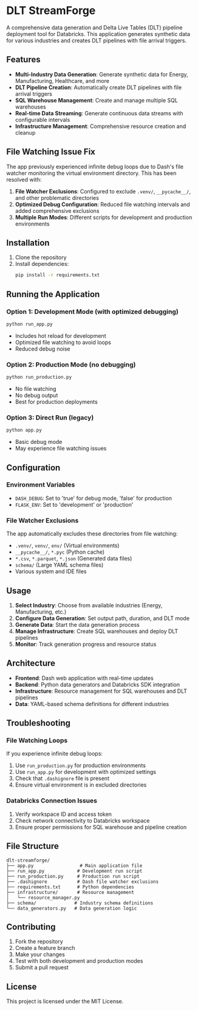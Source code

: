 # DLT StreamForge

A comprehensive data generation and Delta Live Tables (DLT) pipeline deployment tool for Databricks. This application generates synthetic data for various industries and creates DLT pipelines with file arrival triggers.

## Features

- **Multi-Industry Data Generation**: Generate synthetic data for Energy, Manufacturing, Healthcare, and more
- **DLT Pipeline Creation**: Automatically create DLT pipelines with file arrival triggers
- **SQL Warehouse Management**: Create and manage multiple SQL warehouses
- **Real-time Data Streaming**: Generate continuous data streams with configurable intervals
- **Infrastructure Management**: Comprehensive resource creation and cleanup

## File Watching Issue Fix

The app previously experienced infinite debug loops due to Dash's file watcher monitoring the virtual environment directory. This has been resolved with:

1. **File Watcher Exclusions**: Configured to exclude `.venv/`, `__pycache__/`, and other problematic directories
2. **Optimized Debug Configuration**: Reduced file watching intervals and added comprehensive exclusions
3. **Multiple Run Modes**: Different scripts for development and production environments

## Installation

1. Clone the repository
2. Install dependencies:
   ```bash
   pip install -r requirements.txt
   ```

## Running the Application

### Option 1: Development Mode (with optimized debugging)
```bash
python run_app.py
```
- Includes hot reload for development
- Optimized file watching to avoid loops
- Reduced debug noise

### Option 2: Production Mode (no debugging)
```bash
python run_production.py
```
- No file watching
- No debug output
- Best for production deployments

### Option 3: Direct Run (legacy)
```bash
python app.py
```
- Basic debug mode
- May experience file watching issues

## Configuration

### Environment Variables
- `DASH_DEBUG`: Set to 'true' for debug mode, 'false' for production
- `FLASK_ENV`: Set to 'development' or 'production'

### File Watcher Exclusions
The app automatically excludes these directories from file watching:
- `.venv/`, `venv/`, `env/` (Virtual environments)
- `__pycache__/`, `*.pyc` (Python cache)
- `*.csv`, `*.parquet`, `*.json` (Generated data files)
- `schema/` (Large YAML schema files)
- Various system and IDE files

## Usage

1. **Select Industry**: Choose from available industries (Energy, Manufacturing, etc.)
2. **Configure Data Generation**: Set output path, duration, and DLT mode
3. **Generate Data**: Start the data generation process
4. **Manage Infrastructure**: Create SQL warehouses and deploy DLT pipelines
5. **Monitor**: Track generation progress and resource status

## Architecture

- **Frontend**: Dash web application with real-time updates
- **Backend**: Python data generators and Databricks SDK integration
- **Infrastructure**: Resource management for SQL warehouses and DLT pipelines
- **Data**: YAML-based schema definitions for different industries

## Troubleshooting

### File Watching Loops
If you experience infinite debug loops:
1. Use `run_production.py` for production environments
2. Use `run_app.py` for development with optimized settings
3. Check that `.dashignore` file is present
4. Ensure virtual environment is in excluded directories

### Databricks Connection Issues
1. Verify workspace ID and access token
2. Check network connectivity to Databricks workspace
3. Ensure proper permissions for SQL warehouse and pipeline creation

## File Structure

```
dlt-streamforge/
├── app.py                 # Main application file
├── run_app.py            # Development run script
├── run_production.py     # Production run script
├── .dashignore           # Dash file watcher exclusions
├── requirements.txt      # Python dependencies
├── infrastructure/       # Resource management
│   └── resource_manager.py
├── schema/              # Industry schema definitions
└── data_generators.py   # Data generation logic
```

## Contributing

1. Fork the repository
2. Create a feature branch
3. Make your changes
4. Test with both development and production modes
5. Submit a pull request

## License

This project is licensed under the MIT License.
